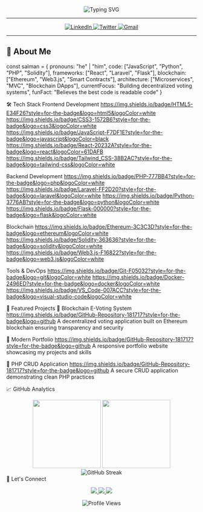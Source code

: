 <!-- HEADER -->
<div align="center">
  <img src="https://readme-typing-svg.demolab.com?font=Fira+Code&weight=600&size=28&duration=3000&pause=500&color=20C20E&center=true&vCenter=true&width=600&lines=Hi+👋,+I'm+Salman+Alfarisi;Web+Developer+%26+Blockchain+Enthusiast;From+Indonesia+🇮🇩" alt="Typing SVG" />
</div>

---

<!-- BADGES -->
<p align="center">
  <a href="https://linkedin.com/in/salmanalfarisi" target="_blank">
    <img src="https://img.shields.io/badge/LinkedIn-0077B5?style=for-the-badge&logo=linkedin&logoColor=white" alt="LinkedIn"/>
  </a>
  <a href="https://twitter.com/salmanalfarisi" target="_blank">
    <img src="https://img.shields.io/badge/Twitter-1DA1F2?style=for-the-badge&logo=twitter&logoColor=white" alt="Twitter"/>
  </a>
  <a href="mailto:your-email@example.com">
    <img src="https://img.shields.io/badge/Gmail-D14836?style=for-the-badge&logo=gmail&logoColor=white" alt="Gmail"/>
  </a>
</p>

---

<!-- ABOUT ME -->
## 🌟 About Me

const salman = {
  pronouns: "he" | "him",
  code: ["JavaScript", "Python", "PHP", "Solidity"],
  frameworks: ["React", "Laravel", "Flask"],
  blockchain: ["Ethereum", "Web3.js", "Smart Contracts"],
  architecture: ["Microservices", "MVC", "Blockchain DApps"],
  currentFocus: "Building decentralized voting systems",
  funFact: "Believes the best code is readable code"
}
<!-- TECH STACK -->
🛠 Tech Stack
Frontend Development
https://img.shields.io/badge/HTML5-E34F26?style=for-the-badge&logo=html5&logoColor=white
https://img.shields.io/badge/CSS3-1572B6?style=for-the-badge&logo=css3&logoColor=white
https://img.shields.io/badge/JavaScript-F7DF1E?style=for-the-badge&logo=javascript&logoColor=black
https://img.shields.io/badge/React-20232A?style=for-the-badge&logo=react&logoColor=61DAFB
https://img.shields.io/badge/Tailwind_CSS-38B2AC?style=for-the-badge&logo=tailwind-css&logoColor=white

Backend Development
https://img.shields.io/badge/PHP-777BB4?style=for-the-badge&logo=php&logoColor=white
https://img.shields.io/badge/Laravel-FF2D20?style=for-the-badge&logo=laravel&logoColor=white
https://img.shields.io/badge/Python-3776AB?style=for-the-badge&logo=python&logoColor=white
https://img.shields.io/badge/Flask-000000?style=for-the-badge&logo=flask&logoColor=white

Blockchain
https://img.shields.io/badge/Ethereum-3C3C3D?style=for-the-badge&logo=ethereum&logoColor=white
https://img.shields.io/badge/Solidity-363636?style=for-the-badge&logo=solidity&logoColor=white
https://img.shields.io/badge/Web3.js-F16822?style=for-the-badge&logo=web3.js&logoColor=white

Tools & DevOps
https://img.shields.io/badge/Git-F05032?style=for-the-badge&logo=git&logoColor=white
https://img.shields.io/badge/Docker-2496ED?style=for-the-badge&logo=docker&logoColor=white
https://img.shields.io/badge/VS_Code-007ACC?style=for-the-badge&logo=visual-studio-code&logoColor=white

🚀 Featured Projects
🔗 Blockchain E-Voting System
https://img.shields.io/badge/GitHub-Repository-181717?style=for-the-badge&logo=github
A decentralized voting application built on Ethereum blockchain ensuring transparency and security

🎨 Modern Portfolio
https://img.shields.io/badge/GitHub-Repository-181717?style=for-the-badge&logo=github
A responsive portfolio website showcasing my projects and skills

📝 PHP CRUD Application
https://img.shields.io/badge/GitHub-Repository-181717?style=for-the-badge&logo=github
A secure CRUD application demonstrating clean PHP practices

📈 GitHub Analytics
<div align="center"> <img height="180em" src="https://github-readme-stats.vercel.app/api?username=salmanalfarisi-hello&show_icons=true&theme=dark&include_all_commits=true&count_private=true"/> <img height="180em" src="https://github-readme-stats.vercel.app/api/top-langs/?username=salmanalfarisi-hello&layout=compact&langs_count=8&theme=dark"/> </div><div align="center"> <img src="https://github-readme-streak-stats.herokuapp.com/?user=salmanalfarisi-hello&theme=dark" alt="GitHub Streak"/> </div>
🤝 Let's Connect
<p align="center"> <a href="https://linkedin.com/in/salmanalfarisi" target="_blank"> <img src="https://img.shields.io/badge/-LinkedIn-0A66C2?style=for-the-badge&logo=LinkedIn&logoColor=white"/> </a> <a href="https://twitter.com/salmanalfarisi" target="_blank"> <img src="https://img.shields.io/badge/-Twitter-1DA1F2?style=for-the-badge&logo=Twitter&logoColor=white"/> </a> <a href="mailto:your-email@example.com"> <img src="https://img.shields.io/badge/-Email-EA4335?style=for-the-badge&logo=Gmail&logoColor=white"/> </a> </p><div align="center"> <img src="https://komarev.com/ghpvc/?username=salmanalfarisi-hello&label=Profile+Views&color=0e75b6&style=flat" alt="Profile Views"/> </div> 
